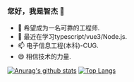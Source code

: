 ### 您好，我是智杰 👋

<!--
**laerpeeK/laerpeeK** is a ✨ _special_ ✨ repository because its `README.md` (this file) appears on your GitHub profile.

Here are some ideas to get you started:
- 😄 Pronouns: ...
- ⚡ Fun fact: ...
- 🤔 I’m looking for help with life.
-->
- 🔭 希望成为一名可靠的工程师.
- 🌱 最近在学习typescript/vue3/Node.js.
- 📫 电子信息工程(本科)-CUG.
- 😄 相信技术的力量.

[![Anurag's github stats](https://github-readme-stats.vercel.app/api?username=laerpeeK&theme=tokyonight)](https://github.com/anuraghazra/github-readme-stats)
[![Top Langs ](https://github-readme-stats.vercel.app/api/top-langs/?username=laerpeeK&theme=tokyonight)](https://github.com/anuraghazra/github-readme-stats) 

